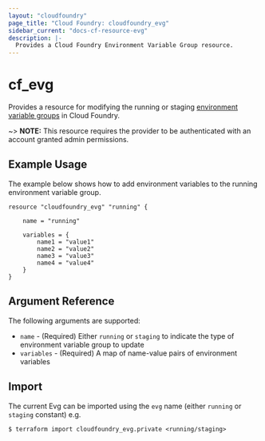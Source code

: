 ```yaml
---
layout: "cloudfoundry"
page_title: "Cloud Foundry: cloudfoundry_evg"
sidebar_current: "docs-cf-resource-evg"
description: |-
  Provides a Cloud Foundry Environment Variable Group resource.
---
```


# cf\_evg

Provides a resource for modifying the running or staging [environment variable groups](https://docs.cloudfoundry.org/devguide/deploy-apps/environment-variable.html#evgroups) in Cloud Foundry.

~> **NOTE:** This resource requires the provider to be authenticated with an account granted admin permissions.

## Example Usage

The example below shows how to add environment variables to the running environment variable group.

```
resource "cloudfoundry_evg" "running" {

	name = "running"

    variables = {
        name1 = "value1"
        name2 = "value2"
        name3 = "value3"
        name4 = "value4"
    }
}
```

## Argument Reference

The following arguments are supported:

* `name` - (Required) Either `running` or `staging` to indicate the type of environment variable group to update
* `variables` - (Required) A map of name-value pairs of environment variables

## Import

The current Evg can be imported using the `evg` name (either `running` or `staging` constant) e.g.

```
$ terraform import cloudfoundry_evg.private <running/staging>
```